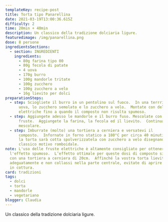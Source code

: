 ```yaml
---
templateKey: recipe-post
title: Torta tipo Panarellina
date: 2021-03-19T13:00:36.615Z
difficulty: 2
time: 20min + 40min
description: Un classico della tradizione dolciaria ligure.
featuredimage: /img/panarellina.png
dose: 8 persone
ingredientsSections:
  - section: INGREDIENTI
    ingredients:
      - 80g farina tipo 00
      - 80g fecola di patate
      - 4 uova
      - 170g burro
      - 100g mandorle tritate
      - 100g zucchero
      - 100g zucchero a velo
      - 16g lievito per dolci
preparationSteps:
  - step: Sciogliete il burro in un pentolino sul fuoco.  In una terrrina, unite le
      uova, lo zucchero semolato e lo zucchero a velo.  Montate con delle fruste
      elettriche fino a quando il composto non risulta spumoso.
  - step: Aggiungete adesso le mandorle e il burro fuso. Mescolate con le
      fruste.  Aggiungete la farina, la fecola ed il lievito.  Continuate a
      mescolare.
  - step: Imburrate (molto) una tortiera a cerniera e versatevi il
      composto.  Infornate in forno statico a 180°C per circa 40 minuti.  Quando
      la torta sarà cotta spolverizzatela con zucchero a velo disegnando il
      classico motivo romboidale.
note: L'uso delle fruste elettriche è altamente consigliato per ottenere
  l'effetto spumoso.  L’effetto ottimale per queste dosi di composto si ottiene
  con una tortiera a cerniera di 20cm.  Affinché la vostra torta lieviti
  adeguatamente e non collassi nella parte centrale, evitate di aprire il forno
  in cottura.
card: tradizioni
tags:
  - dolci
  - torta
  - mandorle
  - vegetariano
blogger: Claudia
---
```

Un classico della tradizione dolciaria ligure.